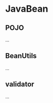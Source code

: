 

<!-- 
https://mp.weixin.qq.com/s/yUveVZ3QHxXMaxbm4ryHXQ

https://mp.weixin.qq.com/s/8Pqj4hOsTVmmveIEu1UI-A

 优秀的代码都是如何分层的？
https://mp.weixin.qq.com/s/XMdedYJt5IzvOb3q29HlXA

 浅析 VO、DTO、DO、PO 的概念、区别和用处！ 
https://mp.weixin.qq.com/s/ZjbjcxiFo3a0Z9jv1DRypg

Java中 VO、 PO、DO、DTO、 BO、 QO、DAO、POJO的概念
https://www.cnblogs.com/wang-meng/p/5645405.html

-->

# JavaBean  
## POJO
...

##  BeanUtils  
...

## validator  
...



